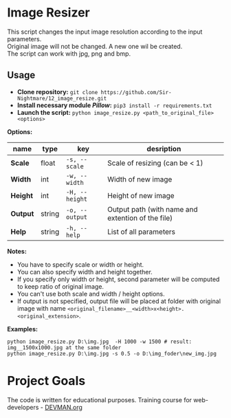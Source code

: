 # Image Resizer
This script changes the input image resolution according to the input parameters.  
Original image will not be changed. A new one wil be created.   
The script can work with jpg, png and bmp.


## Usage

- **Clone repository:** `git clone https://github.com/Sir-Nightmare/12_image_resize.git`  
- **Install necessary module _Pillow_:** `pip3 install -r requirements.txt` 
- **Launch the script:** `python image_resize.py <path_to_original_file> <options>` 

**Options:**

name | type | key | desription
--- | --- | --- | ---|
**Scale** | float | `-s, --scale`| Scale of resizing (can be < 1)
**Width** | int | `-w, --width`| Width of new image
**Height** | int | `-H, --height`| Height of new image
**Output** | string | `-o, --output`| Output path (with name and extention of the file)
**Help** | string | `-h, --help`| List of all parameters

**Notes:**

- You have to specify scale or width or height. 
- You can also specify width and height together.  
- If you specify only width or height, second parameter will be computed to keep ratio of original image.
- You can't use both scale and width / height options.  
- If output is not specified, output file will be placed at folder with original image with name  `<original_filename>__<width>x<height>.<original_extension>`.

**Examples:**

```
python image_resize.py D:\img.jpg  -H 1000 -w 1500 # result: img__1500x1000.jpg at the same folder
python image_resize.py D:\img.jpg -s 0.5 -o D:\img_foder\new_img.jpg
```

# Project Goals

The code is written for educational purposes. Training course for web-developers - [DEVMAN.org](https://devman.org)
